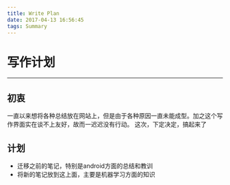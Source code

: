 ```yaml
---
title: Write Plan
date: 2017-04-13 16:56:45
tags: Summary
---
```


# 写作计划
---
## 初衷
一直以来想将各种总结放在网站上，但是由于各种原因一直未能成型。加之这个写作界面实在谈不上友好，故而一迟迟没有行动。
这次，下定决定，搞起来了
## 计划
- 迁移之前的笔记，特别是android方面的总结和教训
- 将新的笔记放到这上面，主要是机器学习方面的知识

